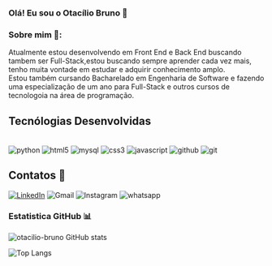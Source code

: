 ### Olá! Eu sou o Otacílio Bruno 👋

### Sobre mim 🚀:
Atualmente estou desenvolvendo em Front End e Back End buscando tambem ser Full-Stack,estou buscando sempre aprender cada vez mais, tenho muita vontade em estudar e adquirir conhecimento amplo.<br/> Estou também cursando Bacharelado em Engenharia de Software e fazendo uma especialização de um ano para Full-Stack e outros cursos de tecnologoia na área de programação.

## Tecnólogias Desenvolvidas 

<div style="display: inline_block"><br/>
<img align="center" alt="python" src="https://img.shields.io/badge/PYTHON-4d4982?style=for-the-badge&logo=python&logoColor=white">
<img align="center" alt="html5" src="https://img.shields.io/badge/HTML5-E34F26?style=for-the-badge&logo=html5&logoColor=white">
<img align="center" alt="mysql" src="https://img.shields.io/badge/MYSQL-4d4982?style=for-the-badge&logo=mysql&logoColor=white">
<img align="center" alt="css3" src="https://img.shields.io/badge/CSS3-1572B6?style=for-the-badge&logo=css3&logoColor=white">
<img align="center" alt="javascript" src="https://img.shields.io/badge/JavaScript-F7DF1E?style=for-the-badge&logo=javascript&logoColor=black">
<img align="center" alt="github" src="https://img.shields.io/badge/GitHub-100000?style=for-the-badge&logo=github&logoColor=white">
<img align="center" alt="git" src="https://img.shields.io/badge/GIT-E44C30?style=for-the-badge&logo=git&logoColor=white">

</div>
    
## Contatos 📱
[![LinkedIn](https://img.shields.io/badge/LinkedIn-0077B5?style=for-the-badge&logo=linkedin&logoColor=white)](https://www.linkedin.com/in/otacilio-bruno-9276a7269?utm_source=share&utm_campaign=share_via&utm_content=profile&utm_medium=android_app/) 
![Gmail](https://img.shields.io/badge/Gmail-ad2853?style=for-the-badge&logo=gmail&logoColor=white)
![Instagram](https://img.shields.io/badge/Instagram-fbf2f8?style=for-the-badge&logo=instagram&logoColor=white[https://www.instagram.com/otacilio_brunoo?igshid=OGQ5ZDc2ODk2ZA==/)
![whatsapp](https://img.shields.io/badge/whatsapp-83?style=for-the-badge&logo=gma/)

### Estatistica GitHub 📊
![otacilio-bruno GitHub stats](https://github-readme-stats.vercel.app/api?username=otacilio-bruno&show_icons=true&theme=radical)

![Top Langs](https://github-readme-stats.vercel.app/api/top-langs/?username=otacilio-bruno&layout=compact)

